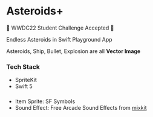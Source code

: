 # Asteroids+
 WWDC22 Student Challenge Accepted 🎉

Endless Asteroids in Swift Playground App

Asteroids, Ship, Bullet, Explosion are all **Vector Image**


### Tech Stack
- SpriteKit
- Swift 5

### 
- Item Sprite: SF Symbols
- Sound Effect: Free Arcade Sound Effects from [mixkit](https://mixkit.co/free-sound-effects/arcade/)
